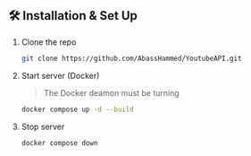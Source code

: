 ## 🛠 Installation & Set Up

1. Clone the repo

   ```sh
   git clone https://github.com/AbassHammed/YoutubeAPI.git
   ```

2. Start server (Docker)
   > The Docker deamon must be turning

   ```sh
   docker compose up -d --build
   ```

3. Stop server

   ```sh
   docker compose down
   ```

